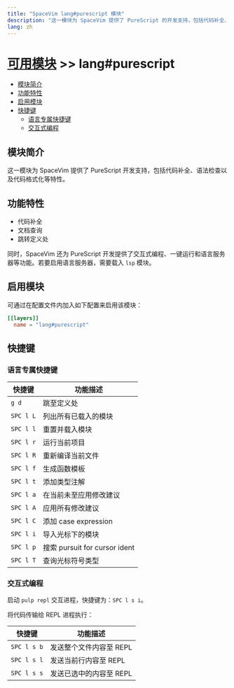 ```yaml
---
title: "SpaceVim lang#purescript 模块"
description: "这一模块为 SpaceVim 提供了 PureScript 的开发支持，包括代码补全、语法检查、代码格式化等特性。"
lang: zh
---
```


# [可用模块](../../) >> lang#purescript

<!-- vim-markdown-toc GFM -->

- [模块简介](#模块简介)
- [功能特性](#功能特性)
- [启用模块](#启用模块)
- [快捷键](#快捷键)
  - [语言专属快捷键](#语言专属快捷键)
  - [交互式编程](#交互式编程)

<!-- vim-markdown-toc -->

## 模块简介

这一模块为 SpaceVim 提供了 PureScript 开发支持，包括代码补全、语法检查以及代码格式化等特性。

## 功能特性

- 代码补全
- 文档查询
- 跳转定义处

同时，SpaceVim 还为 PureScript 开发提供了交互式编程、一键运行和语言服务器等功能。若要启用语言服务器，需要载入 `lsp` 模块。

## 启用模块

可通过在配置文件内加入如下配置来启用该模块：

```toml
[[layers]]
  name = "lang#purescript"
```

## 快捷键

### 语言专属快捷键

| 快捷键    | 功能描述                          |
| --------- | --------------------------------- |
| `g d`     | 跳至定义处                        |
| `SPC l L` | 列出所有已载入的模块              |
| `SPC l l` | 重置并载入模块                    |
| `SPC l r` | 运行当前项目                      |
| `SPC l R` | 重新编译当前文件                  |
| `SPC l f` | 生成函数模板                      |
| `SPC l t` | 添加类型注解                      |
| `SPC l a` | 在当前未至应用修改建议            |
| `SPC l A` | 应用所有修改建议                  |
| `SPC l C` | 添加 case expression              |
| `SPC l i` | 导入光标下的模块                  |
| `SPC l p` | 搜索 pursuit for cursor ident     |
| `SPC l T` | 查询光标符号类型                  |

### 交互式编程

启动 `pulp repl` 交互进程，快捷键为：`SPC l s i`。

将代码传输给 REPL 进程执行：

| 快捷键      | 功能描述                |
| ----------- | ----------------------- |
| `SPC l s b` | 发送整个文件内容至 REPL |
| `SPC l s l` | 发送当前行内容至 REPL   |
| `SPC l s s` | 发送已选中的内容至 REPL |
